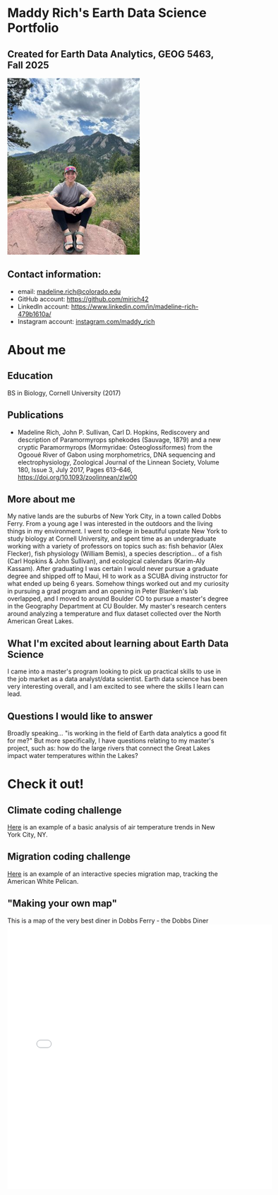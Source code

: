 # Maddy Rich's Earth Data Science Portfolio
## Created for Earth Data Analytics, GEOG 5463, Fall 2025

![Hi! I'm Maddy!](/img/IMG_1503.jpg)

## Contact information:
* email: madeline.rich@colorado.edu
* GitHub account: https://github.com/mirich42
* LinkedIn account: https://www.linkedin.com/in/madeline-rich-479b1610a/
* Instagram account: [instagram.com/maddy_rich](https://www.instagram.com/maddy_rich)

# About me

## Education
BS in Biology, Cornell University (2017)

## Publications
* Madeline Rich, John P. Sullivan, Carl D. Hopkins, Rediscovery and description of Paramormyrops sphekodes (Sauvage, 1879) and a new cryptic Paramormyrops (Mormyridae: Osteoglossiformes) from the Ogooué River of Gabon using morphometrics, DNA sequencing and electrophysiology, Zoological Journal of the Linnean Society, Volume 180, Issue 3, July 2017, Pages 613–646, https://doi.org/10.1093/zoolinnean/zlw00

## More about me
My native lands are the suburbs of New York City, in a town called Dobbs Ferry. From a young age I was interested in the outdoors and the living things in my environment. I went to college in beautiful upstate New York to study biology at Cornell University, and spent time as an undergraduate working with a variety of professors on topics such as: fish behavior (Alex Flecker), fish physiology (William Bemis), a species description... of a fish (Carl Hopkins & John Sullivan), and ecological calendars (Karim-Aly Kassam). After graduating I was certain I would never pursue a graduate degree and shipped off to Maui, HI to work as a SCUBA diving instructor for what ended up being 6 years. Somehow things worked out and my curiosity in pursuing a grad program and an opening in Peter Blanken's lab overlapped, and I moved to around Boulder CO to pursue a master's degree in the Geography Department at CU Boulder. My master's research centers around analyzing a temperature and flux dataset collected over the North American Great Lakes.

## What I'm excited about learning about Earth Data Science
I came into a master's program looking to pick up practical skills to use in the job market as a data analyst/data scientist. Earth data science has been very interesting overall, and I am excited to see where the skills I learn can lead. 

## Questions I would like to answer
Broadly speaking... "is working in the field of Earth data analytics a good fit for me?" But more specifically, I have questions relating to my master's project, such as: how do the large rivers that connect the Great Lakes impact water temperatures within the Lakes?

# Check it out!

## Climate coding challenge
[Here](climate_coding_portfolio_post.html) is an example of a basic analysis of air temperature trends in New York City, NY.

## Migration coding challenge
[Here](portfolio_post_migration.html) is an example of an interactive species migration map, tracking the American White Pelican.

## "Making your own map"
This is a map of the very best diner in Dobbs Ferry - the Dobbs Diner
<embed type="text/html" src="img/dobbs_diner.html" width="600" height="600">
